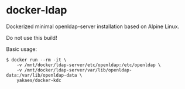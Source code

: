 # docker-ldap
Dockerized minimal openldap-server installation based on Alpine Linux.

Do not use this build!

Basic usage:

```
$ docker run --rm -it \
	-v /mnt/docker/ldap-server/etc/openldap:/etc/openldap \
	-v /mnt/docker/ldap-server/var/lib/openldap-data:/var/lib/openldap-data \
	yakaes/docker-kdc
```


